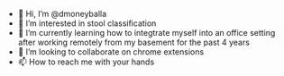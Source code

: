 - 👋 Hi, I’m @dmoneyballa
- 👀 I’m interested in stool classification
- 🌱 I’m currently learning how to integtrate myself into an office setting after working remotely from my basement for the past 4 years
- 💞️ I’m looking to collaborate on chrome extensions
- 📫 How to reach me with your hands

<!---
dmoneyballa/dmoneyballa is a ✨ special ✨ repository because its `README.md` (this file) appears on your GitHub profile.
You can click the Preview link to take a look at your changes.
--->
